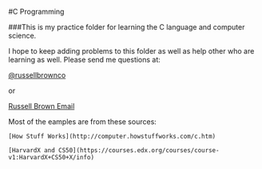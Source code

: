 #C Programming

###This is my practice folder for learning the C language and computer science. 

I hope to keep adding problems to this folder as well as help other who are learning as well. Please send me questions at: 

[@russellbrownco](http://twitter.com/russellbrownco)

or 

[Russell Brown Email](mailto:russellbrowncompany@gmail.com)

Most of the eamples are from these sources:

    [How Stuff Works](http://computer.howstuffworks.com/c.htm)

    [HarvardX and CS50](https://courses.edx.org/courses/course-v1:HarvardX+CS50+X/info)
